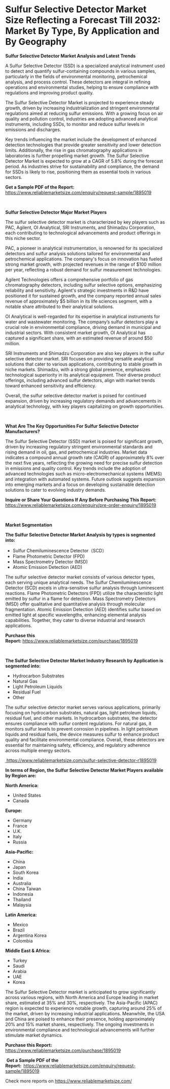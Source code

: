 <p><h1>Sulfur Selective Detector Market Size Reflecting a Forecast Till 2032: Market By Type, By Application and By Geography</h1></p><p><strong>Sulfur Selective Detector Market Analysis and Latest Trends</strong></p>
<p><p>A Sulfur Selective Detector (SSD) is a specialized analytical instrument used to detect and quantify sulfur-containing compounds in various samples, particularly in the fields of environmental monitoring, petrochemical analysis, and process control. These detectors are integral in refining operations and environmental studies, helping to ensure compliance with regulations and improving product quality.</p><p>The Sulfur Selective Detector Market is projected to experience steady growth, driven by increasing industrialization and stringent environmental regulations aimed at reducing sulfur emissions. With a growing focus on air quality and pollution control, industries are adopting advanced analytical instruments, including SSDs, to monitor and reduce sulfur levels in emissions and discharges.</p><p>Key trends influencing the market include the development of enhanced detection technologies that provide greater sensitivity and lower detection limits. Additionally, the rise in gas chromatography applications in laboratories is further propelling market growth. The Sulfur Selective Detector Market is expected to grow at a CAGR of 5.8% during the forecast period. As industries strive for sustainability and compliance, the demand for SSDs is likely to rise, positioning them as essential tools in various sectors.</p></p>
<p><strong>Get a Sample PDF of the Report:&nbsp;</strong> <a href="https://www.reliablemarketsize.com/enquiry/request-sample/1895019?utm_campaign=3348&utm_medium=2&utm_source=Github&utm_content=ia&utm_term=28032025&utm_id=sulfur-selective-detector">https://www.reliablemarketsize.com/enquiry/request-sample/1895019</a></p>
<p>&nbsp;</p>
<p><strong>Sulfur Selective Detector Major Market Players</strong></p>
<p><p>The sulfur selective detector market is characterized by key players such as PAC, Agilent, OI Analytical, SRI Instruments, and Shimadzu Corporation, each contributing to technological advancements and product offerings in this niche sector.</p><p>PAC, a pioneer in analytical instrumentation, is renowned for its specialized detectors and sulfur analysis solutions tailored for environmental and petrochemical applications. The company's focus on innovation has fueled strong market growth, with projected revenues in the range of $100 million per year, reflecting a robust demand for sulfur measurement technologies.</p><p>Agilent Technologies offers a comprehensive portfolio of gas chromatography detectors, including sulfur selective options, emphasizing reliability and sensitivity. Agilent's strategic investments in R&D have positioned it for sustained growth, and the company reported annual sales revenue of approximately $5 billion in its life sciences segment, with a notable share attributed to their analytical solutions.</p><p>OI Analytical is well-regarded for its expertise in analytical instruments for water and wastewater monitoring. The company’s sulfur detectors play a crucial role in environmental compliance, driving demand in municipal and industrial sectors. With consistent market growth, OI Analytical has captured a significant share, with an estimated revenue of around $50 million.</p><p>SRI Instruments and Shimadzu Corporation are also key players in the sulfur selective detector market. SRI focuses on providing versatile analytical solutions that cater to various applications, contributing to stable growth in niche markets. Shimadzu, with a strong global presence, emphasizes technological superiority in its analytical equipment. Their diverse product offerings, including advanced sulfur detectors, align with market trends toward enhanced sensitivity and efficiency.</p><p>Overall, the sulfur selective detector market is poised for continued expansion, driven by increasing regulatory demands and advancements in analytical technology, with key players capitalizing on growth opportunities.</p></p>
<p>&nbsp;</p>
<p><strong>What Are The Key Opportunities For Sulfur Selective Detector Manufacturers?</strong></p>
<p><p>The Sulfur Selective Detector (SSD) market is poised for significant growth, driven by increasing regulatory stringent environmental standards and rising demand in oil, gas, and petrochemical industries. Market data indicates a compound annual growth rate (CAGR) of approximately 8% over the next five years, reflecting the growing need for precise sulfur detection in emissions and quality control. Key trends include the adoption of advanced technologies such as micro-electromechanical systems (MEMS) and integration with automated systems. Future outlook suggests expansion into emerging markets and a focus on developing sustainable detection solutions to cater to evolving industry demands.</p></p>
<p><strong>Inquire or Share Your Questions If Any Before Purchasing This Report:</strong> <a href="https://www.reliablemarketsize.com/enquiry/pre-order-enquiry/1895019?utm_campaign=3348&utm_medium=2&utm_source=Github&utm_content=ia&utm_term=28032025&utm_id=sulfur-selective-detector">https://www.reliablemarketsize.com/enquiry/pre-order-enquiry/1895019</a></p>
<p>&nbsp;</p>
<p><strong>Market Segmentation</strong></p>
<p><strong>The Sulfur Selective Detector Market Analysis by types is segmented into:</strong></p>
<p><ul><li>Sulfur Chemiluminescence Detector（SCD）</li><li>Flame Photometric Detector (FPD)</li><li>Mass Spectrometry Detector (MSD)</li><li>Atomic Emission Detection (AED)</li></ul></p>
<p><p>The sulfur selective detector market consists of various detector types, each serving unique analytical needs. The Sulfur Chemiluminescence Detector (SCD) excels in ultra-sensitive sulfur analysis through luminescent reactions. Flame Photometric Detectors (FPD) utilize the characteristic light emitted by sulfur in a flame for detection. Mass Spectrometry Detectors (MSD) offer qualitative and quantitative analysis through molecular fragmentation. Atomic Emission Detection (AED) identifies sulfur based on emitted light at specific wavelengths, enhancing elemental analysis capabilities. Together, they cater to diverse industrial and research applications.</p></p>
<p><strong>Purchase this Report:&nbsp;</strong><a href="https://www.reliablemarketsize.com/purchase/1895019?utm_campaign=3348&utm_medium=2&utm_source=Github&utm_content=ia&utm_term=28032025&utm_id=sulfur-selective-detector">https://www.reliablemarketsize.com/purchase/1895019</a></p>
<p>&nbsp;</p>
<p><strong>The Sulfur Selective Detector Market Industry Research by Application is segmented into:</strong></p>
<p><ul><li>Hydrocarbon Substrates</li><li>Natural Gas</li><li>Light Petroleum Liquids</li><li>Residual Fuel</li><li>Other</li></ul></p>
<p><p>The sulfur selective detector market serves various applications, primarily focusing on hydrocarbon substrates, natural gas, light petroleum liquids, residual fuel, and other markets. In hydrocarbon substrates, the detector ensures compliance with sulfur content regulations. For natural gas, it monitors sulfur levels to prevent corrosion in pipelines. In light petroleum liquids and residual fuels, the device measures sulfur to enhance product quality and facilitate environmental compliance. Overall, these detectors are essential for maintaining safety, efficiency, and regulatory adherence across multiple energy sectors.</p></p>
<p><a href="https://www.reliablemarketsize.com/sulfur-selective-detector-r1895019?utm_campaign=3348&utm_medium=2&utm_source=Github&utm_content=ia&utm_term=28032025&utm_id=sulfur-selective-detector">&nbsp;https://www.reliablemarketsize.com/sulfur-selective-detector-r1895019</a></p>
<p><strong>In terms of Region, the Sulfur Selective Detector Market Players available by Region are:</strong></p>
<p>
    <p> <strong> North America: </strong>
        <ul>
            <li>United States</li>
            <li>Canada</li>
        </ul>
        </p> 
    <p> <strong> Europe: </strong>
        <ul>
            <li>Germany</li>
            <li>France</li>
            <li>U.K.</li>
            <li>Italy</li>
            <li>Russia</li>
        </ul>
        </p> 
    <p> <strong> Asia-Pacific: </strong>
        <ul>
            <li>China</li>
            <li>Japan</li>
            <li>South Korea</li>
            <li>India</li>
            <li>Australia</li>
            <li>China Taiwan</li>
            <li>Indonesia</li>
            <li>Thailand</li>
            <li>Malaysia</li>
        </ul>
        </p> 
    <p> <strong> Latin America: </strong>
        <ul>
            <li>Mexico</li>
            <li>Brazil</li>
            <li>Argentina Korea</li>
            <li>Colombia</li>
        </ul>
        </p> 
    <p> <strong> Middle East & Africa: </strong>
        <ul>
            <li>Turkey</li>
            <li>Saudi</li>
            <li>Arabia</li>
            <li>UAE</li>
            <li>Korea</li>
        </ul>
    </p>
    </p>
<p><p>The Sulfur Selective Detector market is anticipated to grow significantly across various regions, with North America and Europe leading in market share, estimated at 35% and 30%, respectively. The Asia-Pacific (APAC) region is expected to experience notable growth, capturing around 25% of the market, driven by increasing industrial applications. Meanwhile, the USA and China are poised to enhance their presence, holding approximately 20% and 15% market shares, respectively. The ongoing investments in environmental compliance and technological advancements will further stimulate market dynamics.</p></p>
<p><strong>Purchase this Report: </strong><a href="https://www.reliablemarketsize.com/purchase/1895019?utm_campaign=3348&utm_medium=2&utm_source=Github&utm_content=ia&utm_term=28032025&utm_id=sulfur-selective-detector">https://www.reliablemarketsize.com/purchase/1895019</a></p>
<p>&nbsp;<strong>Get a Sample PDF of the Report:&nbsp;&nbsp;</strong><a href="https://www.reliablemarketsize.com/enquiry/request-sample/1895019?utm_campaign=3348&utm_medium=2&utm_source=Github&utm_content=ia&utm_term=28032025&utm_id=sulfur-selective-detector">https://www.reliablemarketsize.com/enquiry/request-sample/1895019</a></p>
<p><strong></strong></p>
<p>Check more reports on <a href="https://www.reliablemarketsize.com/?utm_campaign=3348&utm_medium=2&utm_source=Github&utm_content=ia&utm_term=28032025&utm_id=sulfur-selective-detector">https://www.reliablemarketsize.com/</a></p>